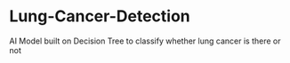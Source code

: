 # Lung-Cancer-Detection
AI Model built on Decision Tree to classify whether lung cancer is there or not
